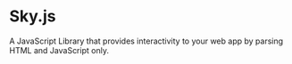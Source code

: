 # Sky.js
A JavaScript Library that provides interactivity to your web app by parsing HTML and JavaScript only.

